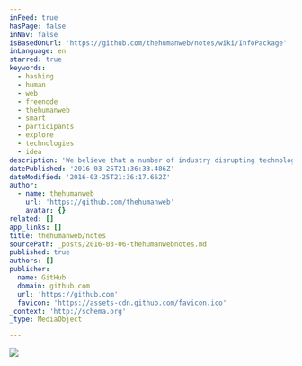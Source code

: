 ```yaml
---
inFeed: true
hasPage: false
inNav: false
isBasedOnUrl: 'https://github.com/thehumanweb/notes/wiki/InfoPackage'
inLanguage: en
starred: true
keywords:
  - hashing
  - human
  - web
  - freenode
  - thehumanweb
  - smart
  - participants
  - explore
  - technologies
  - idea
description: 'We believe that a number of industry disrupting technologies are at our doorstep, exciting technologies that will allow us to connect in more effective and meaningful ways. We believe that with this comes an opportunity to rethink our technological path, to examine our way of life, and what it means to be a human in the 21st century.'
datePublished: '2016-03-25T21:36:33.486Z'
dateModified: '2016-03-25T21:36:17.662Z'
author:
  - name: thehumanweb
    url: 'https://github.com/thehumanweb'
    avatar: {}
related: []
app_links: []
title: thehumanweb/notes
sourcePath: _posts/2016-03-06-thehumanwebnotes.md
published: true
authors: []
publisher:
  name: GitHub
  domain: github.com
  url: 'https://github.com'
  favicon: 'https://assets-cdn.github.com/favicon.ico'
_context: 'http://schema.org'
_type: MediaObject

---
```

![](https://the-grid-user-content.s3-us-west-2.amazonaws.com/54477380-a4ca-4ea8-92ed-7cb82a28174b.jpg)